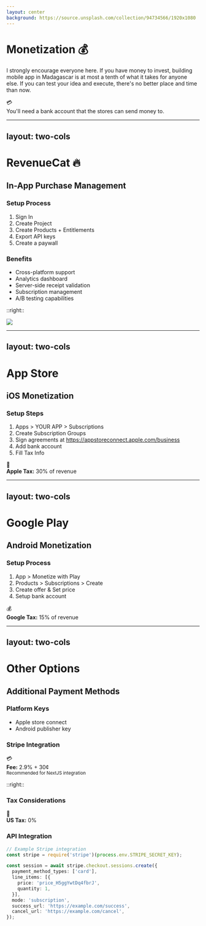 ```yaml
---
layout: center
background: https://source.unsplash.com/collection/94734566/1920x1080
---
```


<div class="container mx-auto max-w-3xl p-8 bg-white/90 backdrop-blur-sm rounded-xl">

# Monetization 💰

<div class="mt-8 text-lg text-gray-700 space-y-4">

I strongly encourage everyone here. If you have money to invest, building mobile app in Madagascar is at most a tenth of what it takes for anyone else. If you can test your idea and execute, there's no better place and time than now.

<div class="notice info mt-8">
  <span class="icon">💳</span>
  <div>
    You'll need a bank account that the stores can send money to.
  </div>
</div>

</div>
</div>

<style>
.notice {
  @apply p-4 rounded-lg flex items-start gap-3;
  @apply bg-blue-50 text-blue-700 border border-blue-200;
}
.notice .icon {
  @apply text-2xl;
}
</style>

---
layout: two-cols
---

# RevenueCat 🔥
## In-App Purchase Management

<div class="mt-2 space-y-2">

### Setup Process
1. Sign In
2. Create Project
3. Create Products + Entitlements
4. Export API keys
5. Create a paywall
### Benefits
- Cross-platform support
- Analytics dashboard
- Server-side receipt validation
- Subscription management
- A/B testing capabilities

</div>

::right::





<div class="mt-8">
<img src="/files/image%2026.png" class="rounded-lg shadow-lg" />
</div>

---
layout: two-cols
---

# App Store
## iOS Monetization

<div class="mt-8 space-y-6">

### Setup Steps
1. Apps > YOUR APP > Subscriptions
2. Create Subscription Groups
3. Sign agreements at https://appstoreconnect.apple.com/business
4. Add bank account
5. Fill Tax Info

<div class="notice warning">
  <span class="icon">💸</span>
  <div>
    <strong>Apple Tax:</strong> 30% of revenue
  </div>
</div>

</div>

<style>
.notice {
  @apply p-4 rounded-lg flex items-start gap-3;
  @apply bg-amber-50 text-amber-700 border border-amber-200;
}
.notice .icon {
  @apply text-2xl;
}
</style>

---
layout: two-cols
---

# Google Play
## Android Monetization

<div class="mt-8 space-y-6">

### Setup Process
1. App > Monetize with Play
2. Products > Subscriptions > Create
3. Create offer & Set price
4. Setup bank account

<div class="notice success">
  <span class="icon">💰</span>
  <div>
    <strong>Google Tax:</strong> 15% of revenue
  </div>
</div>

</div>

<style>
.notice {
  @apply p-4 rounded-lg flex items-start gap-3;
  @apply bg-green-50 text-green-700 border border-green-200;
}
.notice .icon {
  @apply text-2xl;
}
</style>

---
layout: two-cols
---

# Other Options
## Additional Payment Methods

<div class="mt-8 space-y-6">

### Platform Keys
- Apple store connect
- Android publisher key

### Stripe Integration
<div class="notice info">
  <span class="icon">💳</span>
  <div>
    <strong>Fee:</strong> 2.9% + 30¢
    <br/>
    <small>Recommended for NextJS integration</small>
  </div>
</div>

</div>

::right::

<div class="mt-8 space-y-6">

### Tax Considerations
<div class="notice success">
  <span class="icon">🎉</span>
  <div>
    <strong>US Tax:</strong> 0%
  </div>
</div>

### API Integration
```typescript
// Example Stripe integration
const stripe = require('stripe')(process.env.STRIPE_SECRET_KEY);

const session = await stripe.checkout.sessions.create({
  payment_method_types: ['card'],
  line_items: [{
    price: 'price_H5ggYwtDq4fbrJ',
    quantity: 1,
  }],
  mode: 'subscription',
  success_url: 'https://example.com/success',
  cancel_url: 'https://example.com/cancel',
});
```

</div>

<style>
.notice {
  @apply p-4 rounded-lg flex items-start gap-3 mb-4;
}
.notice.info {
  @apply bg-blue-50 text-blue-700 border border-blue-200;
}
.notice.success {
  @apply bg-green-50 text-green-700 border border-green-200;
}
.notice .icon {
  @apply text-2xl;
}
</style>
